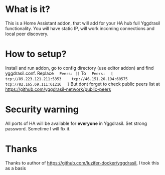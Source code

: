 # What is it?
This is a Home Assistant addon, that will add for your HA hub full Yggdrasil functionality.
You will have static IP, will work incoming connections and local peer discovery.
# How to setup?
Install and run addon, go to config directory (use editor addon) and find yggdrasil.conf.
Replace
`  Peers: []`
To
`  Peers:`
`  [`
`    tcp://89.223.121.211:5353`
`    tcp://46.151.26.194:60575`
`    tcp://82.165.69.111:61216`
`  ]`
But dont forget to check public peers list at https://github.com/yggdrasil-network/public-peers
# Security warning
All ports of HA will be available for **everyone** in Yggdrasil. Set strong password. Sometime I will fix it.
# Thanks
Thanks to author of https://github.com/luzifer-docker/yggdrasil,
I took this as a basis
